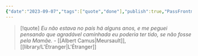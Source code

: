 ```yaml
---
{"date":"2023-09-07","tags":["quote","done"],"publish":true,"PassFrontmatter":true}
---
```


>[!quote] *Eu não estava no país há alguns anos, e me peguei pensando que agradável caminhada eu poderia ter tido, se não fosse pela Mamãe.*
> \- [[Albert Camus\|Meursault]], [[library/L'Étranger\|L'Étranger]]
